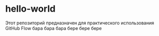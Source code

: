 # hello-world
Этот репозиторий предназначен для практического использования GitHub Flow
бара бара бара бере бере бере
